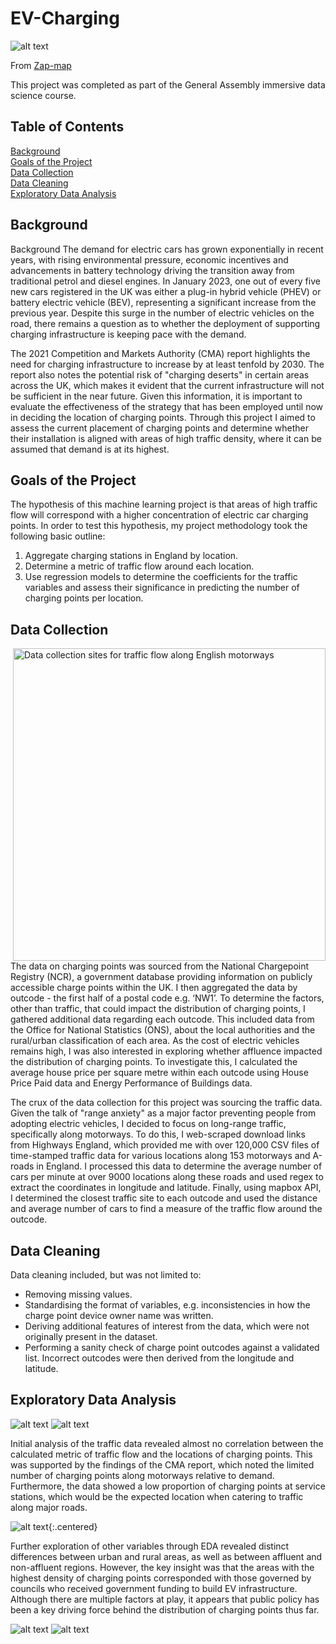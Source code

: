 # EV-Charging
![alt text](./images/public-ev-charging-networks-c63e58c0.jpeg "Electric car charging station")

From [Zap-map](https://www.zap-map.com/)

This project was completed as part of the General Assembly immersive data science course.

## Table of Contents
[Background](#Background)  
[Goals of the Project](#Goals-of-the-Project)  
[Data Collection](#Data-Collection)  
[Data Cleaning](#Data-Cleaning)  
[Exploratory Data Analysis](#Exploratory-Data-Analysis) 

## Background
Background
The demand for electric cars has grown exponentially in recent years, with rising environmental pressure, economic incentives and advancements in battery technology driving the transition away from traditional petrol and diesel engines. In January 2023, one out of every five new cars registered in the UK was either a plug-in hybrid vehicle (PHEV) or battery electric vehicle (BEV), representing a significant increase from the previous year. Despite this surge in the number of electric vehicles on the road, there remains a question as to whether the deployment of supporting charging infrastructure is keeping pace with the demand.

The 2021 Competition and Markets Authority (CMA) report highlights the need for charging infrastructure to increase by at least tenfold by 2030. The report also notes the potential risk of "charging deserts" in certain areas across the UK, which makes it evident that the current infrastructure will not be sufficient in the near future. Given this information, it is important to evaluate the effectiveness of the strategy that has been employed until now in deciding the location of charging points. Through this project I aimed to assess the current placement of charging points and determine whether their installation is aligned with areas of high traffic density, where it can be assumed that demand is at its highest.

## Goals of the Project
The hypothesis of this machine learning project is that areas of high traffic flow will correspond with a higher concentration of electric car charging points. In order to test this hypothesis, my project methodology took the following basic outline:
1. Aggregate charging stations in England by location.
2. Determine a metric of traffic flow around each location.
3. Use regression models to determine the coefficients for the traffic variables and assess their significance in predicting the number of charging points per location.

## Data Collection
<img align="right" height="500" src="./images/traffic.png" title="Data collection sites for traffic flow along English motorways">
The data on charging points was sourced from the National Chargepoint Registry (NCR), a government database providing information on publicly accessible charge points within the UK. I then aggregated the data by outcode - the first half of a postal code e.g. ‘NW1’. To determine the factors, other than traffic, that could impact the distribution of charging points, I gathered additional data regarding each outcode. This included data from the Office for National Statistics (ONS), about the local authorities and the rural/urban classification of each area. As the cost of electric vehicles remains high, I was also interested in exploring whether affluence impacted the distribution of charging points. To investigate this, I calculated the average house price per square metre within each outcode using House Price Paid data and Energy Performance of Buildings data.

The crux of the data collection for this project was sourcing the traffic data. Given the talk of "range anxiety" as a major factor preventing people from adopting electric vehicles, I decided to focus on long-range traffic, specifically along motorways. To do this, I web-scraped download links from Highways England, which provided me with over 120,000 CSV files of time-stamped traffic data for various locations along 153 motorways and A-roads in England. I processed this data to determine the average number of cars per minute at over 9000 locations along these roads and used regex to extract the coordinates in longitude and latitude. Finally, using mapbox API, I determined the closest traffic site to each outcode and used the distance and average number of cars to  find a measure of the traffic flow around the outcode. 

## Data Cleaning
Data cleaning included, but was not limited to:

* Removing missing values.
* Standardising the format of variables, e.g. inconsistencies in how the charge point device owner name was written.
* Deriving additional features of interest from the data, which were not originally present in the dataset.
* Performing a sanity check of charge point outcodes against a validated list. Incorrect outcodes were then derived from the longitude and latitude.

## Exploratory Data Analysis
![alt text](./images/charging_plots.png "Charging points in England")
![alt text](./images/charging_dist.png "Distribution of charging points in England")

Initial analysis of the traffic data revealed almost no correlation between the calculated metric of traffic flow and the locations of charging points. This was supported by the findings of the CMA report, which noted the limited number of charging points along motorways relative to demand. Furthermore, the data showed a low proportion of charging points at service stations, which would be the expected location when catering to traffic along major roads.

![alt text](./images/traffic_relationship.png "Relationship between traffic flow and charging points"){:.centered}

Further exploration of other variables through EDA revealed distinct differences between urban and rural areas, as well as between affluent and non-affluent regions. However, the key insight was that the areas with the highest density of charging points corresponded with those governed by councils who received government funding to build EV infrastructure. Although there are multiple factors at play, it appears that public policy has been a key driving force behind the distribution of charging points thus far.

![alt text](./images/rural_urban.png "Distributions of charging points in rural vs urban areas")
![alt text](./images/london_maps.png "Charging points in London")




